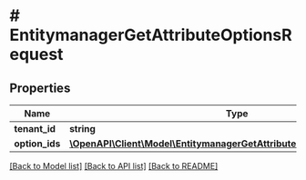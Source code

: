 # # EntitymanagerGetAttributeOptionsRequest


## Properties 


Name | Type | Description | Notes
------------ | ------------- | ------------- | -------------
**tenant_id**| **string** |   | [optional]
**option_ids**| [**\OpenAPI\Client\Model\EntitymanagerGetAttributeOptionsRequestOption[]**](EntitymanagerGetAttributeOptionsRequestOption.md) |   | [optional]


[[Back to Model list]](../../README.md#models) [[Back to API list]](../../README.md#endpoints) [[Back to README]](../../README.md)

